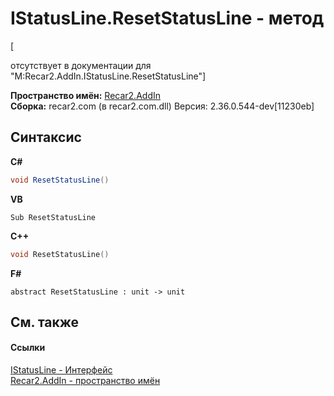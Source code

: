 # IStatusLine.ResetStatusLine - метод
 

\[<summary> отсутствует в документации для "M:Recar2.AddIn.IStatusLine.ResetStatusLine"\]

**Пространство имён:**&nbsp;<a href="96a2666c-3296-a881-fb0f-9d8f97e17c76">Recar2.AddIn</a><br />**Сборка:**&nbsp;recar2.com (в recar2.com.dll) Версия: 2.36.0.544-dev[11230eb]

## Синтаксис

**C#**<br />
``` C#
void ResetStatusLine()
```

**VB**<br />
``` VB
Sub ResetStatusLine
```

**C++**<br />
``` C++
void ResetStatusLine()
```

**F#**<br />
``` F#
abstract ResetStatusLine : unit -> unit 

```


## См. также


#### Ссылки
<a href="071d8471-4e35-d07d-5776-14b75f6182dd">IStatusLine - Интерфейс</a><br /><a href="96a2666c-3296-a881-fb0f-9d8f97e17c76">Recar2.AddIn - пространство имён</a><br />